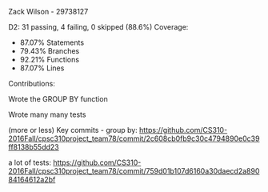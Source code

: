 Zack Wilson - 29738127

D2: 31 passing, 4 failing, 0 skipped (88.6%)
Coverage:
 - 87.07% Statements
 - 79.43% Branches
 - 92.21% Functions
 - 87.07% Lines

Contributions:

Wrote the GROUP BY function

Wrote many many tests

(more or less) Key commits -
group by:
https://github.com/CS310-2016Fall/cpsc310project_team78/commit/2c608cb0fb9c30c4794890e0c39ff8138b55dd23

a lot of tests:
https://github.com/CS310-2016Fall/cpsc310project_team78/commit/759d01b107d6160a30daecd2a89084164612a2bf
